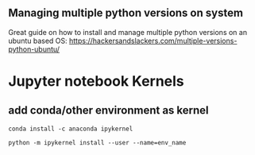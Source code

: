 ## Managing multiple python versions on system
Great guide on how to install and manage multiple python versions on an ubuntu based OS: https://hackersandslackers.com/multiple-versions-python-ubuntu/


# Jupyter notebook Kernels

## add conda/other environment as kernel
``conda install -c anaconda ipykernel``

``python -m ipykernel install --user --name=env_name``
